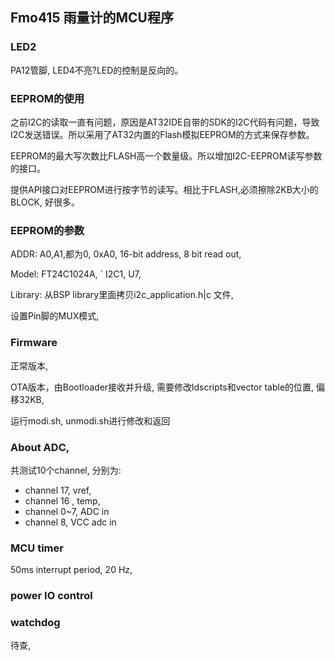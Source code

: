 ## Fmo415 雨量计的MCU程序

### LED2
PA12管脚, LED4不亮?LED的控制是反向的。


### EEPROM的使用
之前I2C的读取一直有问题，原因是AT32IDE自带的SDK的I2C代码有问题，导致I2C发送错误。所以采用了AT32内置的Flash模拟EEPROM的方式来保存参数。

EEPROM的最大写次数比FLASH高一个数量级。所以增加I2C-EEPROM读写参数的接口。

提供API接口对EEPROM进行按字节的读写。相比于FLASH,必须擦除2KB大小的BLOCK, 好很多。

### EEPROM的参数
ADDR: A0,A1,都为0, 0xA0, 16-bit address, 8 bit read out, 

Model: FT24C1024A,
`
I2C1, U7, 

Library: 从BSP library里面拷贝i2c_application.h|c 文件,

设置Pin脚的MUX模式,


### Firmware
正常版本,

OTA版本，由Bootloader接收并升级, 需要修改ldscripts和vector table的位置, 偏移32KB,

运行modi.sh, unmodi.sh进行修改和返回

### About ADC,
共测试10个channel, 分别为:

- channel 17, vref,
- channel 16 , temp,
- channel 0~7, ADC in
- channel 8, VCC adc in

### MCU timer
50ms interrupt period, 20 Hz, 

### power IO control


### watchdog
待查,



